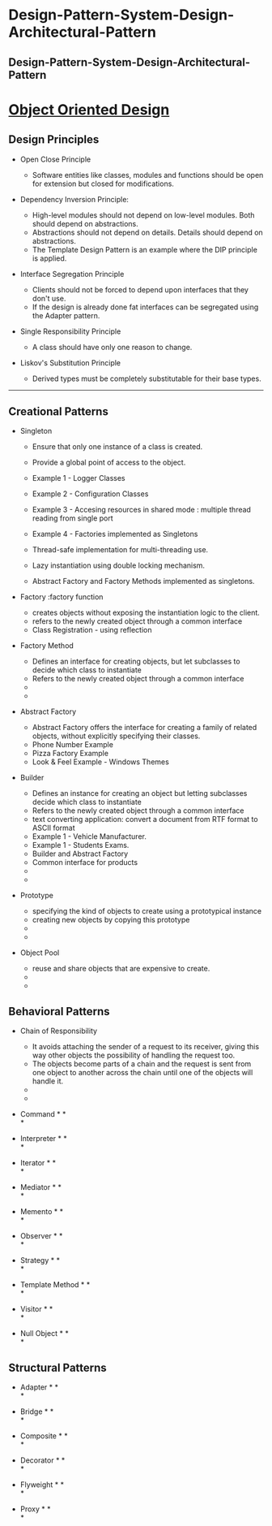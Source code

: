 # Design-Pattern-System-Design-Architectural-Pattern
## Design-Pattern-System-Design-Architectural-Pattern

# [Object Oriented Design](https://www.oodesign.com/singleton-pattern.html)

## Design Principles
* Open Close Principle
	* Software entities like classes, modules and functions should be open for extension but closed for modifications.
  
* Dependency Inversion Principle:
	* High-level modules should not depend on low-level modules. Both should depend on abstractions.
	* Abstractions should not depend on details. Details should depend on abstractions.
	* The Template Design Pattern is an example where the DIP principle is applied.

* Interface Segregation Principle
	* Clients should not be forced to depend upon interfaces that they don't use.
	* If the design is already done fat interfaces can be segregated using the Adapter pattern.
		
* Single Responsibility Principle
	* A class should have only one reason to change.

* Liskov's Substitution Principle
	* Derived types must be completely substitutable for their base types.

-------------------------------------------------------
## Creational Patterns
* Singleton
	* Ensure that only one instance of a class is created.
	* Provide a global point of access to the object.
	* Example 1 - Logger Classes
	* Example 2 - Configuration Classes
	* Example 3 - Accesing resources in shared mode : multiple thread reading from single port 
	* Example 4 - Factories implemented as Singletons
		
	* Thread-safe implementation for multi-threading use.
	* Lazy instantiation using double locking mechanism.
	* Abstract Factory and Factory Methods implemented as singletons.
		
* Factory  :factory function
	* creates objects without exposing the instantiation logic to the client.
	* refers to the newly created object through a common interface
	* Class Registration - using reflection

* Factory Method
	* Defines an interface for creating objects, but let subclasses to decide which class to instantiate
	* Refers to the newly created object through a common interface
	* 	
	* 

* Abstract Factory
	* Abstract Factory offers the interface for creating a family of related objects, without explicitly specifying their classes.
	* Phone Number Example	
	* Pizza Factory Example
	* Look & Feel Example - Windows Themes		

* Builder
	* Defines an instance for creating an object but letting subclasses decide which class to instantiate
	* Refers to the newly created object through a common interface
	* text converting application: convert a document from RTF format to ASCII format	
	* Example 1 - Vehicle Manufacturer.
	* Example 1 - Students Exams.
	* Builder and Abstract Factory
	* Common interface for products
	* 
	* 

* Prototype
	* specifying the kind of objects to create using a prototypical instance
	* creating new objects by copying this prototype
	* 	
	* 

* Object Pool
	* reuse and share objects that are expensive to create.
	* 	
	* 

## Behavioral Patterns
* Chain of Responsibility
	* It avoids attaching the sender of a request to its receiver, giving this way other objects the possibility of handling the request too.
	* The objects become parts of a chain and the request is sent from one object to another across the chain until one of the objects will handle it.	
	* 	
	* 

* Command
	* 
	* 	
	* 

* Interpreter
	* 
	* 	
	* 

* Iterator
	* 
	* 	
	* 

* Mediator
	* 
	* 	
	* 

* Memento
	* 
	* 	
	* 

* Observer
	* 
	* 	
	* 

* Strategy
	* 
	* 	
	* 

* Template Method
	* 
	* 	
	* 

* Visitor
	* 
	* 	
	* 

* Null Object
	* 
	* 	
	* 

## Structural Patterns
* Adapter
	* 
	* 	
	* 

* Bridge
	* 
	* 	
	* 

* Composite
	* 
	* 	
	* 

* Decorator
	* 
	* 	
	* 

* Flyweight
	* 
	* 	
	* 

* Proxy
	* 
	* 	
	* 
	

